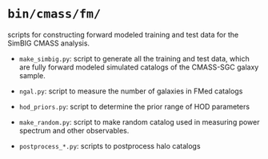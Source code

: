 # `bin/cmass/fm/`
scripts for constructing forward modeled training and test data for the SimBIG CMASS analysis.

- `make_simbig.py`: script to generate all the training and test data, which are fully forward
modeled simulated catalogs of the CMASS-SGC galaxy sample. 

- `ngal.py`: script to measure the number of galaxies in FMed catalogs 

- `hod_priors.py`: script to determine the prior range of HOD parameters  

- `make_random.py`: script to make random catalog used in measuring power spectrum and other observables.  

- `postprocess_*.py`: scripts to postprocess halo catalogs 

